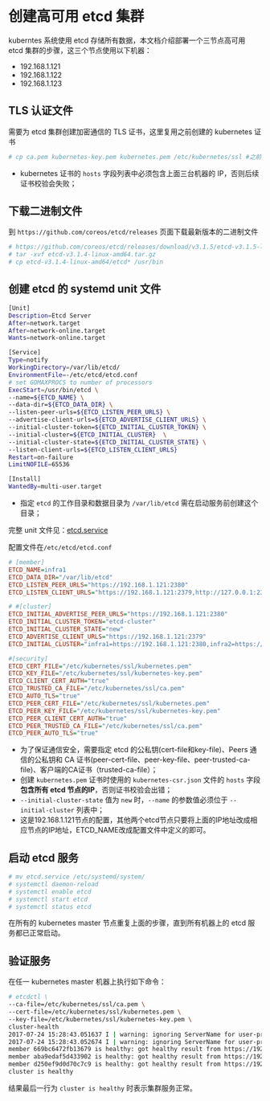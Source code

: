 # 创建高可用 etcd 集群

kuberntes 系统使用 etcd 存储所有数据，本文档介绍部署一个三节点高可用 etcd 集群的步骤，这三个节点使用以下机器：

+ 192.168.1.121
+ 192.168.1.122
+ 192.168.1.123

## TLS 认证文件

需要为 etcd 集群创建加密通信的 TLS 证书，这里复用之前创建的 kubernetes 证书

``` bash
# cp ca.pem kubernetes-key.pem kubernetes.pem /etc/kubernetes/ssl #之前执行过cp *.pem /etc/kubernetes/ssl就忽略
```

+ kubernetes 证书的 `hosts` 字段列表中必须包含上面三台机器的 IP，否则后续证书校验会失败；

## 下载二进制文件

到 `https://github.com/coreos/etcd/releases` 页面下载最新版本的二进制文件

``` bash
# https://github.com/coreos/etcd/releases/download/v3.1.5/etcd-v3.1.5-linux-amd64.tar.gz
# tar -xvf etcd-v3.1.4-linux-amd64.tar.gz
# cp etcd-v3.1.4-linux-amd64/etcd* /usr/bin
```

## 创建 etcd 的 systemd unit 文件


``` bash
[Unit]
Description=Etcd Server
After=network.target
After=network-online.target
Wants=network-online.target

[Service]
Type=notify
WorkingDirectory=/var/lib/etcd/
EnvironmentFile=-/etc/etcd/etcd.conf
# set GOMAXPROCS to number of processors
ExecStart=/usr/bin/etcd \
--name=${ETCD_NAME} \
--data-dir=${ETCD_DATA_DIR} \
--listen-peer-urls=${ETCD_LISTEN_PEER_URLS} \
--advertise-client-urls=${ETCD_ADVERTISE_CLIENT_URLS} \
--initial-cluster-token=${ETCD_INITIAL_CLUSTER_TOKEN} \
--initial-cluster=${ETCD_INITIAL_CLUSTER}  \
--initial-cluster-state=${ETCD_INITIAL_CLUSTER_STATE} \
--listen-client-urls=${ETCD_LISTEN_CLIENT_URLS}
Restart=on-failure
LimitNOFILE=65536

[Install]
WantedBy=multi-user.target

```

+ 指定 `etcd` 的工作目录和数据目录为 `/var/lib/etcd` 需在启动服务前创建这个目录；


完整 unit 文件见：[etcd.service](./systemd/etcd.service)

配置文件在`/etc/etcd/etcd.conf`

```Ini
# [member]
ETCD_NAME=infra1
ETCD_DATA_DIR="/var/lib/etcd"
ETCD_LISTEN_PEER_URLS="https://192.168.1.121:2380"
ETCD_LISTEN_CLIENT_URLS="https://192.168.1.121:2379,http://127.0.0.1:2379"

# #[cluster]
ETCD_INITIAL_ADVERTISE_PEER_URLS="https://192.168.1.121:2380"
ETCD_INITIAL_CLUSTER_TOKEN="etcd-cluster"
ETCD_INITIAL_CLUSTER_STATE="new"
ETCD_ADVERTISE_CLIENT_URLS="https://192.168.1.121:2379"
ETCD_INITIAL_CLUSTER="infra1=https://192.168.1.121:2380,infra2=https://192.168.1.122:2380,infra3=https://192.168.1.123:2380"

#[security]
ETCD_CERT_FILE="/etc/kubernetes/ssl/kubernetes.pem"
ETCD_KEY_FILE="/etc/kubernetes/ssl/kubernetes-key.pem"
ETCD_CLIENT_CERT_AUTH="true"
ETCD_TRUSTED_CA_FILE="/etc/kubernetes/ssl/ca.pem"
ETCD_AUTO_TLS="true"
ETCD_PEER_CERT_FILE="/etc/kubernetes/ssl/kubernetes.pem"
ETCD_PEER_KEY_FILE="/etc/kubernetes/ssl/kubernetes-key.pem"
ETCD_PEER_CLIENT_CERT_AUTH="true"
ETCD_PEER_TRUSTED_CA_FILE="/etc/kubernetes/ssl/ca.pem"
ETCD_PEER_AUTO_TLS="true"

```
+ 为了保证通信安全，需要指定 etcd 的公私钥(cert-file和key-file)、Peers 通信的公私钥和 CA 证书(peer-cert-file、peer-key-file、peer-trusted-ca-file)、客户端的CA证书（trusted-ca-file）；
+ 创建 `kubernetes.pem` 证书时使用的 `kubernetes-csr.json` 文件的 `hosts` 字段**包含所有 etcd 节点的IP**，否则证书校验会出错；
+ `--initial-cluster-state` 值为 `new` 时，`--name` 的参数值必须位于 `--initial-cluster` 列表中；
+ 这是192.168.1.121节点的配置，其他两个etcd节点只要将上面的IP地址改成相应节点的IP地址，ETCD_NAME改成配置文件中定义的即可。

## 启动 etcd 服务

``` bash
# mv etcd.service /etc/systemd/system/
# systemctl daemon-reload
# systemctl enable etcd
# systemctl start etcd
# systemctl status etcd
```

在所有的 kubernetes master 节点重复上面的步骤，直到所有机器上的 etcd 服务都已正常启动。

## 验证服务

在任一 kubernetes master 机器上执行如下命令：

``` bash
# etcdctl \
--ca-file=/etc/kubernetes/ssl/ca.pem \
--cert-file=/etc/kubernetes/ssl/kubernetes.pem \
--key-file=/etc/kubernetes/ssl/kubernetes-key.pem \
cluster-health
2017-07-24 15:28:43.051637 I | warning: ignoring ServerName for user-provided CA for backwards compatibility is deprecated
2017-07-24 15:28:43.052674 I | warning: ignoring ServerName for user-provided CA for backwards compatibility is deprecated
member 669bc6472fb13679 is healthy: got healthy result from https://192.168.1.121:2379
member aba9edaf5d433902 is healthy: got healthy result from https://192.168.1.122:2379
member d250ef9d0d70c7c9 is healthy: got healthy result from https://192.168.1.123:2379
cluster is healthy
```

结果最后一行为 `cluster is healthy` 时表示集群服务正常。